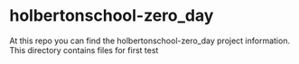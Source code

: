 # holbertonschool-zero_day
At this repo you can find the holbertonschool-zero_day project information.
This directory contains files for first test
